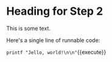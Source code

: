 # Heading for Step 2

This is some text.

Here's a single line of runnable code:

`printf "Jello, world!\n\n"`{{execute}}

